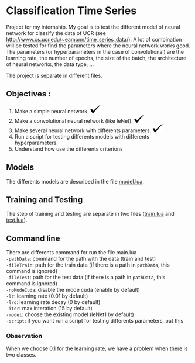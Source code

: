 # Classification Time Series

Project for my internship.
My goal is to test the different model of neural network for classify the data of UCR (see http://www.cs.ucr.edu/~eamonn/time_series_data/).
A lot of combination will be tested for find the parameters where the neural network works good.
The parameters (or hyperparameters in the case of convolutional) are the learning rate, the number of epochs, the size of the batch, the architecture of neural networks, the data type, ...

The project is separate in different files.

## Objectives :
1. Make a simple neural network. ![check](./images/check.png)
2. Make a convolutional neural network (like leNet). ![check](./images/check.png)
3. Make several neural network with differents parameters. ![check](./images/check.png)
4. Run a script for testing differents models with differents hyperparameters.
5. Understand how use the differents criterions


## Models
The differents models are described in the file [model.lua](./model.lua).

## Training and Testing
The step of training and testing are separate in two files ([train.lua](./train.lua) and [test.lua](./test.lua)).

## Command line
There are differents command for run the file main.lua  
`-pathData`: command for the path with the data (train and test)  
`-fileTrain`: path for the train data (if there is a path in `pathData`, this command is ignored)  
`-fileTest`: path for the test data (if there is a path in `pathData`, this command is ignored)  
`-noModeCuda`: disable the mode cuda (enable by default)  
`-lr`: learning rate (0.01 by default)  
`-lrd`: learning rate decay (0 by default)  
`-iter`: max interation (15 by default)  
`-model`: choose the existing model (leNet1 by default)  
`-script`: if you want run a script for testing differents parameters, put this  


### Observation
When we choose 0.1 for the learning rate, we have a problem when there is two classes.
